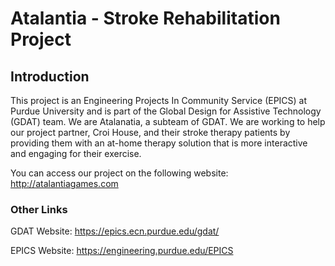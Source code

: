 # Atalantia - Stroke Rehabilitation Project

## Introduction
This project is an Engineering Projects In Community Service (EPICS) at Purdue University and is part of the Global Design for Assistive Technology (GDAT) team. We are Atalanatia, a subteam of GDAT. We are working to help our project partner, Croi House, and their stroke therapy patients by providing them with an at-home therapy solution that is more interactive and engaging for their exercise.

You can access our project on the following website: http://atalantiagames.com

### Other Links
GDAT Website: https://epics.ecn.purdue.edu/gdat/

EPICS Website: https://engineering.purdue.edu/EPICS
